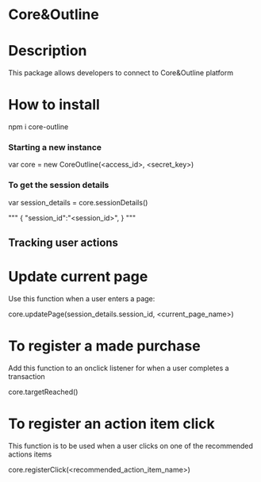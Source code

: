 # Core&Outline 

# Description
This package allows developers to connect to Core&Outline platform

# How to install

npm i core-outline

### Starting a new instance

var core = new CoreOutline(<access_id>, <secret_key>)

### To get the session details
var session_details = core.sessionDetails()

"""
{
    "session_id":"<session_id>",
}
"""
## Tracking user actions
# Update current page

Use this function when a user enters a page:

core.updatePage(session_details.session_id, <current_page_name>)

# To register a made purchase

Add this function to an onclick listener for when a user completes a transaction

core.targetReached()

# To register an action item click

This function is to be used when a user clicks on one of the recommended actions items

core.registerClick(<recommended_action_item_name>)




